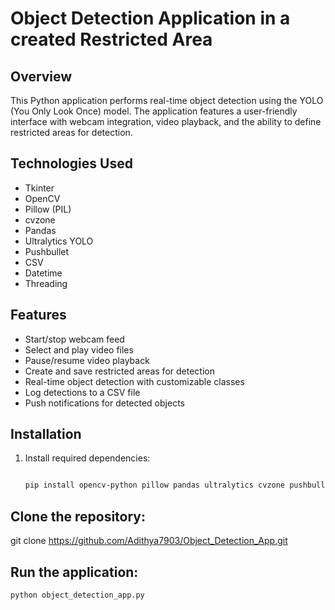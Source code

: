 # Object Detection Application in a created Restricted Area

## Overview
This Python application performs real-time object detection using the YOLO (You Only Look Once) model. The application features a user-friendly interface with webcam integration, video playback, and the ability to define restricted areas for detection.

## Technologies Used
- Tkinter
- OpenCV
- Pillow (PIL)
- cvzone
- Pandas
- Ultralytics YOLO
- Pushbullet
- CSV
- Datetime
- Threading

## Features
- Start/stop webcam feed
- Select and play video files
- Pause/resume video playback
- Create and save restricted areas for detection
- Real-time object detection with customizable classes
- Log detections to a CSV file
- Push notifications for detected objects

## Installation
1. Install required dependencies:
   ```bash

   pip install opencv-python pillow pandas ultralytics cvzone pushbullet.py


## Clone the repository:

git clone https://github.com/Adithya7903/Object_Detection_App.git


## Run the application:

 ```bash
python object_detection_app.py


